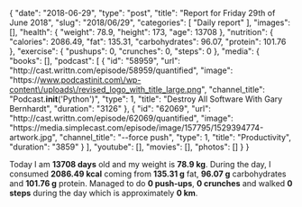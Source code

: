 {
    "date": "2018-06-29",
    "type": "post",
    "title": "Report for Friday 29th of June 2018",
    "slug": "2018\/06\/29",
    "categories": [
        "Daily report"
    ],
    "images": [],
    "health": {
        "weight": 78.9,
        "height": 173,
        "age": 13708
    },
    "nutrition": {
        "calories": 2086.49,
        "fat": 135.31,
        "carbohydrates": 96.07,
        "protein": 101.76
    },
    "exercise": {
        "pushups": 0,
        "crunches": 0,
        "steps": 0
    },
    "media": {
        "books": [],
        "podcast": [
            {
                "id": "58959",
                "url": "http:\/\/cast.writtn.com\/episode\/58959\/quantified",
                "image": "https:\/\/www.podcastinit.com\/wp-content\/uploads\/revised_logo_with_title_large.png",
                "channel_title": "Podcast.__init__('Python')",
                "type": 1,
                "title": "Destroy All Software With Gary Bernhardt",
                "duration": "3126"
            },
            {
                "id": "62069",
                "url": "http:\/\/cast.writtn.com\/episode\/62069\/quantified",
                "image": "https:\/\/media.simplecast.com\/episode\/image\/157795\/1529394774-artwork.jpg",
                "channel_title": "--force push",
                "type": 1,
                "title": "Productivity",
                "duration": "3859"
            }
        ],
        "youtube": [],
        "movies": [],
        "photos": []
    }
}

Today I am <strong>13708 days</strong> old and my weight is <strong>78.9 kg</strong>. During the day, I consumed <strong>2086.49 kcal</strong> coming from <strong>135.31 g</strong> fat, <strong>96.07 g</strong> carbohydrates and <strong>101.76 g</strong> protein. Managed to do <strong>0 push-ups</strong>, <strong>0 crunches</strong> and walked <strong>0 steps</strong> during the day which is approximately <strong>0 km</strong>.
